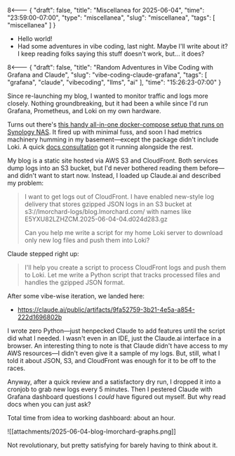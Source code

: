 8<--- { "draft": false, "title": "Miscellanea for 2025-06-04", "time": "23:59:00-07:00", "type": "miscellanea", "slug": "miscellanea", "tags": [ "miscellanea" ] }

- Hello world!
- Had some adventures in vibe coding, last night. Maybe I'll write about it? I keep reading folks saying this stuff doesn't work, but... it does?

8<--- { "draft": false, "title": "Random Adventures in Vibe Coding with Grafana and Claude", "slug": "vibe-coding-claude-grafana", "tags": [ "grafana", "claude", "vibecoding", "llms", "ai" ], "time": "15:26:23-07:00" }

Since re-launching my blog, I wanted to monitor traffic and logs more closely. Nothing groundbreaking, but it had been a while since I'd run Grafana, Prometheus, and Loki on my own hardware.

Turns out there's [this handy all-in-one docker-compose setup that runs on Synology NAS](https://github.com/ddiiwoong/synology-prometheus). It fired up with minimal fuss, and soon I had metrics machinery humming in my basement—except the package didn't include Loki. A quick [docs consultation](https://grafana.com/docs/loki/latest/setup/install/docker/) got it running alongside the rest.

My blog is a static site hosted via AWS S3 and CloudFront. Both services dump logs into an S3 bucket, but I'd never bothered reading them before—and didn't want to start now. Instead, I loaded up Claude.ai and described my problem:

> I want to get logs out of CloudFront. I have enabled new-style log delivery that stores gzipped JSON logs in an S3 bucket at s3://lmorchard-logs/blog.lmorchard.com/ with names like E5YXU82LZHZCM.2025-06-04-04.d024d283.gz
> 
> Can you help me write a script for my home Loki server to download only new log files and push them into Loki?

Claude stepped right up:

>  I'll help you create a script to process CloudFront logs and push them to Loki. Let me write a Python script that tracks processed files and handles the gzipped JSON format.

After some vibe-wise iteration, we landed here:
- https://claude.ai/public/artifacts/9fa52759-3b21-4e5a-a854-222d1696802b

I wrote zero Python—just henpecked Claude to add features until the script did what I needed. I wasn't even in an IDE, just the Claude.ai interface in a browser. An interesting thing to note is that Claude didn't have access to my AWS resources—I didn't even give it a sample of my logs. But, still, what I told it about JSON, S3, and CloudFront was enough for it to be off to the races.

Anyway, after a quick review and a satisfactory dry run, I dropped it into a cronjob to grab new logs every 5 minutes. Then I pestered Claude with Grafana dashboard questions I _could_ have figured out myself. But why read docs when you can just ask?

Total time from idea to working dashboard: about an hour.

![[attachments/2025-06-04-blog-lmorchard-graphs.png]]

Not revolutionary, but pretty satisfying for barely having to think about it.
